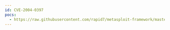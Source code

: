 ```yaml
---
id: CVE-2004-0397
pocs:
  - https://raw.githubusercontent.com/rapid7/metasploit-framework/master/modules/exploits/multi/svn/svnserve_date.rb
---
```

